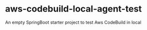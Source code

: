 # aws-codebuild-local-agent-test
An empty SpringBoot starter project to test Aws CodeBuild in local
